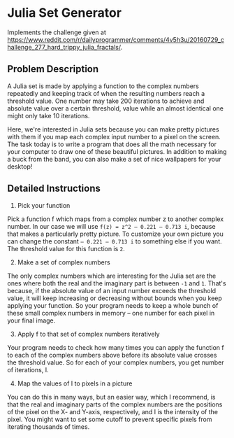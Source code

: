 # Julia Set Generator

Implements the challenge given at <https://www.reddit.com/r/dailyprogrammer/comments/4v5h3u/20160729_challenge_277_hard_trippy_julia_fractals/>.

## Problem Description

A Julia set is made by applying a function to the complex numbers repeatedly and keeping track of when the resulting numbers reach a threshold value. One number may take 200 iterations to achieve and absolute value over a certain threshold, value while an almost identical one might only take 10 iterations.

Here, we're interested in Julia sets because you can make pretty pictures with them if you map each complex input number to a pixel on the screen. The task today is to write a program that does all the math necessary for your computer to draw one of these beautiful pictures. In addition to making a buck from the band, you can also make a set of nice wallpapers for your desktop!

## Detailed Instructions

1. Pick your function

  Pick a function f which maps from a complex number z to another complex number. In our case we will use `f(z) = z^2 – 0.221 – 0.713 i`, because that makes a particularly pretty picture. To customize your own picture you can change the constant `– 0.221 – 0.713 i` to something else if you want. The threshold value for this function is `2`.

2. Make a set of complex numbers

  The only complex numbers which are interesting for the Julia set are the ones where both the real and the imaginary part is between `-1` and `1`. That's because, if the absolute value of an input number exceeds the threshold value, it will keep increasing or decreasing without bounds when you keep applying your function. So your program needs to keep a whole bunch of these small complex numbers in memory – one number for each pixel in your final image.

3. Apply f to that set of complex numbers iteratively

  Your program needs to check how many times you can apply the function f to each of the complex numbers above before its absolute value crosses the threshold value. So for each of your complex numbers, you get number of iterations, I.

4. Map the values of I to pixels in a picture

  You can do this in many ways, but an easier way, which I recommend, is that the real and imaginary parts of the complex numbers are the positions of the pixel on the X- and Y-axis, respectively, and I is the intensity of the pixel. You might want to set some cutoff to prevent specific pixels from iterating thousands of times.
